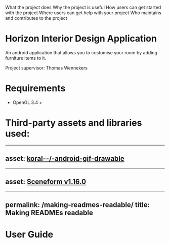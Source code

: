 
What the project does
Why the project is useful
How users can get started with the project
Where users can get help with your project
Who maintains and contributes to the project

# Horizon Interior Design Application
An android application that allows you to customise your room by adding furniture items to it. 

Project supervisor: Thomas Wennekers

# Requirements
  - OpenGL 3.4 +
  
# Third-party assets and libraries used:
---
asset: [koral--/-android-gif-drawable](https://github.com/koral--/android-gif-drawable)
---
---
asset: [Sceneform v1.16.0](https://github.com/ThomasGorisse/sceneform-android-sdk) 
--- 

---
permalink: /making-readmes-readable/
title: Making READMEs readable
---

# User Guide
